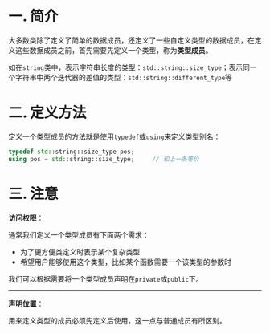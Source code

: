 # 一. 简介

大多数类除了定义了简单的数据成员，还定义了一些自定义类型的数据成员，在定义这些数据成员之前，首先需要先定义一个类型，称为**类型成员**。

如在`string`类中，表示字符串长度的类型：`std::string::size_type`；表示同一个字符串中两个迭代器的差值的类型：`std::string::different_type`等



# 二. 定义方法

定义一个类型成员的方法就是使用`typedef`或`using`来定义类型别名：

```c++
typedef std::string::size_type pos;
using pos = std::string::size_type;		// 和上一条等价
```



# 三. 注意

**访问权限**：

通常我们定义一个类型成员有下面两个需求：

- 为了更方便类定义时表示某个复杂类型
- 希望用户能够使用这个类型，比如某个函数需要一个该类型的参数时

我们可以根据需要将一个类型成员声明在`private`或`public`下。

****

**声明位置**：

用来定义类型的成员必须先定义后使用，这一点与普通成员有所区别。